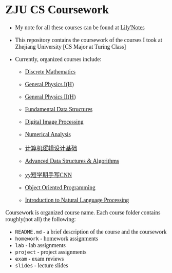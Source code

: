 <font face = "Times New Roman" size = "4">

# ZJU CS Coursework

* My note for all these courses can be found at [Lily'Notes](https://note.lilyarnold.cc)
* This repository contains the coursework of the courses I took at Zhejiang University [CS Major at Turing Class]

* Currently, organized courses include:
  * [Discrete Mathematics](https://github.com/sorceressyidi/ZJU-CS-Coursework/tree/main/%E7%A6%BB%E6%95%A3%E6%95%B0%E5%AD%A6)
  * [General Physics I(H)](https://github.com/sorceressyidi/ZJU-CS-Coursework/tree/main/%E6%99%AE%E9%80%9A%E7%89%A9%E7%90%86I)
  * [General Physics II(H)](https://github.com/sorceressyidi/ZJU-CS-Coursework/tree/main/%E6%99%AE%E9%80%9A%E7%89%A9%E7%90%86II)
  
  * [Fundamental Data Structures](https://github.com/sorceressyidi/ZJU-CS-Coursework/tree/main/FDS)
  * [Digital Image Processing](https://github.com/sorceressyidi/ZJU-CS-Coursework/tree/main/DIP)
  * [Numerical Analysis](https://github.com/sorceressyidi/ZJU-CS-Coursework/tree/main/NA)
  * [计算机逻辑设计基础](https://github.com/sorceressyidi/ZJU-CS-Coursework/tree/main/%E8%AE%A1%E9%80%BB)
  * [Advanced Data Structures & Algorithms](https://github.com/sorceressyidi/ZJU-CS-Coursework/tree/main/ADS)
  * [yy短学期手写CNN](https://github.com/sorceressyidi/ZJU-CS-Coursework/tree/main/CNN)
  * [Object Oriented Programming](https://github.com/sorceressyidi/ZJU-CS-Coursework/tree/main/OOP)
  * [Introduction to Natural Language Processing](https://github.com/sorceressyidi/ZJU-CS-Coursework/tree/main/NLP)
  
Coursework is organized course name. Each course folder contains roughly(not all) the following:

* `README.md` - a brief description of the course and the coursework
* `homework` - homework assignments
* `lab` - lab assignments
* `project` - project assignments
* `exam` - exam reviews 
* `slides` - lecture slides
</font>